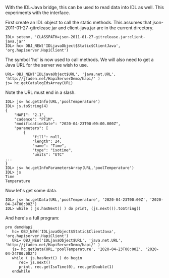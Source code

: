 With the IDL-Java bridge, this can be used to read data into IDL as well.  This experiments with the interface.

First create an IDL object to call the static methods.  This assumes that json-2011-01-27-gitrelease.jar and client-java.jar
are in the current directory.

~~~~~
IDL> setenv, 'CLASSPATH=json-2011-01-27-gitrelease.jar:client-java.jar'
IDL> hc= OBJ_NEW('IDLjavaObject$Static$ClientJava', 'org.hapiserver.HapiClient')
~~~~~

The symbol 'hc' is now used to call methods.  We will also need to get a Java URL for the server we wish to use.

~~~~~
URL= OBJ_NEW('IDLjavaObject$URL', 'java.net.URL', 'http://jfaden.net/HapiServerDemo/hapi/' )
js= hc.getCatalogIdsArray(URL)
~~~~~

Note the URL must end in a slash.

~~~~~
IDL> js= hc.getInfo(URL,'poolTemperature') 
IDL> js.toString(4)
{
    "HAPI": "2.1",
    "cadence": "PT1M",
    "modificationDate": "2020-04-23T00:00:00.000Z",
    "parameters": [
        {
            "fill": null,
            "length": 24,
            "name": "Time",
            "type": "isotime",
            "units": "UTC"
...
}
IDL> js= hc.getInfoParametersArray(URL,'poolTemperature')
IDL> js
Time
Temperature
~~~~~

Now let's get some data.

~~~~~
IDL> js= hc.getData(URL,'poolTemperature', '2020-04-23T00:00Z', '2020-04-24T00:00Z')
IDL> while ( js.hasNext() ) do print, (js.next()).toString()
~~~~~

And here's a full program:
~~~~~
pro demoHapi
   hc= OBJ_NEW('IDLjavaObject$Static$ClientJava', 'org.hapiserver.HapiClient')
   URL= OBJ_NEW('IDLjavaObject$URL', 'java.net.URL', 'http://jfaden.net/HapiServerDemo/hapi/' )
   js= hc.getData(URL,'poolTemperature', '2020-04-23T00:00Z', '2020-04-24T00:00Z')
   while ( js.hasNext() ) do begin
      rec= js.next()
      print, rec.getIsoTime(0), rec.getDouble(1)
   endwhile
~~~~~
